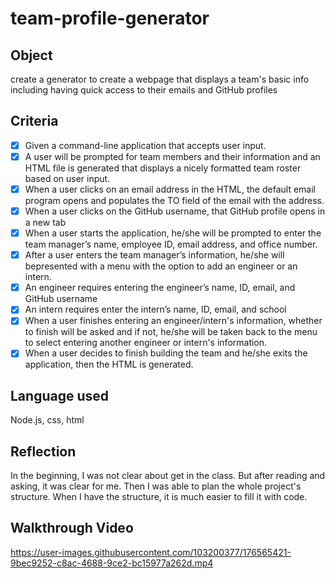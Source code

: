 # team-profile-generator

## Object
create a generator to create a webpage that displays a team's basic info including having quick access to their emails and GitHub profiles

## Criteria
- [x] Given a command-line application that accepts user input.
- [x] A user will be prompted for team members and their information and an HTML file is generated that displays a nicely formatted team roster based on user input.
- [x] When a user clicks on an email address in the HTML, the default email program opens and populates the TO field of the email with the address.
- [x] When a user clicks on the GitHub username, that GitHub profile opens in a new tab
- [x] When a user starts the application, he/she will be prompted to enter the team manager’s name, employee ID, email address, and office number.
- [x] After a user enters the team manager’s information, he/she will bepresented with a menu with the option to add an engineer or an intern.
- [x] An engineer requires entering the engineer’s name, ID, email, and GitHub username
- [x] An intern requires enter the intern’s name, ID, email, and school
- [x] When a user finishes entering an engineer/intern's information, whether to finish will be asked and if not, he/she will be taken back to the menu to select entering another engineer or intern's information.
- [x] When a user decides to finish building the team and he/she exits the application, then the HTML is generated.

## Language used
Node.js, css, html

## Reflection
In the beginning, I was not clear about get in the class. But after reading and asking, it was clear for me. Then I was able to plan the whole project's structure. When I have the structure, it is much easier to fill it with code.

## Walkthrough Video
https://user-images.githubusercontent.com/103200377/176565421-9bec9252-c8ac-4688-9ce2-bc15977a262d.mp4


